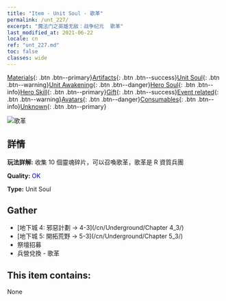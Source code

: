 ```yaml
---
title: "Item - Unit Soul - 歌革"
permalink: /unt_227/
excerpt: "魔法门之英雄无敌：战争纪元  歌革"
last_modified_at: 2021-06-22
locale: cn
ref: "unt_227.md"
toc: false
classes: wide
---
```

 [Materials](/ItemsCN/){: .btn .btn--primary}[Artifacts](/ItemsCN/Artifacts/){: .btn .btn--success}[Unit Soul](/ItemsCN/UnitSoul/){: .btn .btn--warning}[Unit Awakening](/ItemsCN/UnitAwakening/){: .btn .btn--danger}[Hero Soul](/ItemsCN/HeroSoul/){: .btn .btn--info}[Hero Skill](/ItemsCN/HeroSkill/){: .btn .btn--primary}[Gift](/ItemsCN/Gift/){: .btn .btn--success}[Event related](/ItemsCN/Events/){: .btn .btn--warning}[Avatars](/ItemsCN/Avatars/){: .btn .btn--danger}[Consumables](/ItemsCN/Consumables/){: .btn .btn--info}[Unknown](/ItemsCN/Unknown/){: .btn .btn--primary}

 ![歌革](/images/u/ti_touhuoguai.jpg)

## 詳情
 **玩法詳解:** 收集 10 個靈魂碎片，可以召喚歌革，歌革是 R 資質兵團

 **Quality:** <span style="color: #0000CD">OK</span>

 **Type:** Unit Soul

## Gather

*    [地下城 4: 邪惡計劃 -> 4-3](/cn/Underground/Chapter 4_3/) 
*    [地下城 5: 開拓荒野 -> 5-3](/cn/Underground/Chapter 5_3/) 
*    祭壇招募 
*    兵營兌換 - 歌革 

## This item contains:

  None

